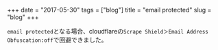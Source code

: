 +++
date = "2017-05-30"
tags = ["blog"]
title = "email protected"
slug = "blog"
+++

`email protected`となる場合、cloudflareの`Scrape Shield＞Email Address Obfuscation:off`で回避できました。
	  
